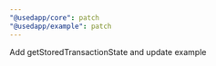 ```yaml
---
"@usedapp/core": patch
"@usedapp/example": patch
---
```


Add getStoredTransactionState and update example
